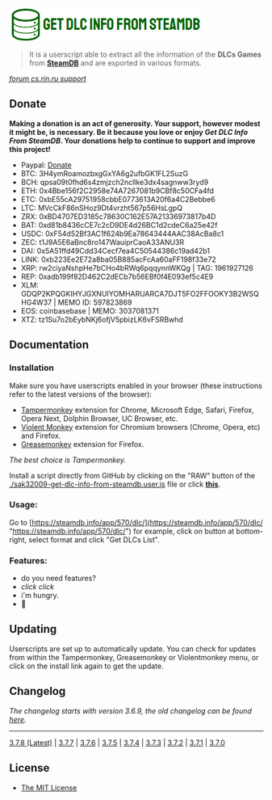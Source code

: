 [![./sak32009-get-dlc-info-from-steamdb-logo.png](./sak32009-get-dlc-info-from-steamdb-logo.png "./sak32009-get-dlc-info-from-steamdb-logo.png")](./sak32009-get-dlc-info-from-steamdb-logo.png "./sak32009-get-dlc-info-from-steamdb-logo.png")

> It is a userscript able to extract all the information of the **DLCs Games** from **[SteamDB](https://steamdb.info "SteamDB")** and are exported in various formats.

*[forum cs.rin.ru support](https://cs.rin.ru/forum/viewtopic.php?f=29&t=71837 "forum cs.rin.ru support")*

## Donate

**Making a donation is an act of generosity. Your support, however modest it might be, is necessary. Be it because you love or enjoy *Get DLC Info From SteamDB*. Your donations help to continue to support and improve this project!**

- Paypal: [Donate](https://www.paypal.com/cgi-bin/webscr?cmd=_s-xclick&hosted_button_id=U7TLCVMHN9HA2&source=url "Donate")
- BTC: 3H4ymRoamozbxgGxYA6g2ufbGK1FL2SuzG
- BCH: qpsa09t0fhd6s4zmjzch2ncllke3dx4sagnww3ryd9
- ETH: 0x4Bbe156f2C2958e74A7267081b9CBf8c50CFa4fd
- ETC: 0xbE55cA29751958cbbE0773613A20f6a4C2Bebbe6
- LTC: MVcCkF86nSHoz9Dt4vrzht567p56HsLgpQ
- ZRX: 0xBD4707ED3185c78630C162E57A21336973817b4D
- BAT: 0xd81b8436cCE7c2cD9DE4d26BC1d2cdeC6a25e42f
- USDC: 0xF54d52Bf3AC1f624b9Ea78643444AAC38AcBa8c1
- ZEC: t1J9A5E6aBnc8ro147WauiprCaoA33ANU3R
- DAI: 0x5A51ffd49Cdd34Cecf7ea4C50544386c19ad42b1
- LINK: 0xb223Ee2E72a8ba05B885acFcAa60aFF198f33e72
- XRP: rw2ciyaNshpHe7bCHo4bRWq6pqqynnWKQg | TAG: 1961927126
- REP: 0xadb199f82D462C2dECb7b56EBf0f4E093ef5c4E9
- XLM: GDQP2KPQGKIHYJGXNUIYOMHARUARCA7DJT5FO2FFOOKY3B2WSQHG4W37 | MEMO ID: 597823869
- EOS: coinbasebase | MEMO: 3037081371
- XTZ: tz1Su7o2bEybNKj6ofjV5pbizLK6vFSRBwhd

## Documentation

### Installation

Make sure you have userscripts enabled in your browser (these instructions refer to the latest versions of the browser):

- [Tampermonkey](https://tampermonkey.net/?ext=dhdg "Tampermonkey") extension for Chrome, Microsoft Edge, Safari, Firefox, Opera Next, Dolphin Browser, UC Browser, etc.
- [Violent Monkey](https://violentmonkey.github.io/ "Violent Monkey") extension for Chromium browsers (Chrome, Opera, etc) and Firefox.
- [Greasemonkey](https://www.greasespot.net/ "Greasemonkey") extension for Firefox.

*The best choice is Tampermonkey.*

Install a script directly from GitHub by clicking on the "RAW" button of the [./sak32009-get-dlc-info-from-steamdb.user.js](./sak32009-get-dlc-info-from-steamdb.user.js "./sak32009-get-dlc-info-from-steamdb.user.js") file or click **[this](https://github.com/Sak32009/GetDLCInfoFromSteamDB/raw/master/sak32009-get-dlc-info-from-steamdb.user.js "this")**.

### Usage:

Go to [https://steamdb.info/app/570/dlc/](https://steamdb.info/app/570/dlc/ "https://steamdb.info/app/570/dlc/") for example, click on button at bottom-right, select format and click "Get DLCs List".

### Features:

- do you need features?
- *click* *click*
- i'm hungry.
- 🖤

## Updating

Userscripts are set up to automatically update. You can check for updates from within the Tampermonkey, Greasemonkey or Violentmonkey menu, or click on the install link again to get the update.

## Changelog

*The changelog starts with version 3.6.9, the old changelog can be found [here](https://cs.rin.ru/forum/viewtopic.php?f=29&t=71837 "here").*

------------

[3.7.8 (Latest)](https://cs.rin.ru/forum/viewtopic.php?p=1954604#p1954604 "3.7.8 (Latest)") | [3.7.7](https://cs.rin.ru/forum/viewtopic.php?p=1940810#p1940810 "3.7.7") | [3.7.6](https://cs.rin.ru/forum/viewtopic.php?p=1939869#p1939869 "3.7.6") | [3.7.5](https://cs.rin.ru/forum/viewtopic.php?p=1928698#p1928698 "3.7.5") | [3.7.4](https://cs.rin.ru/forum/viewtopic.php?p=1891327#p1891327 "3.7.4") | [3.7.3](https://cs.rin.ru/forum/viewtopic.php?p=1887084#p1887084 "3.7.3") | [3.7.2](https://cs.rin.ru/forum/viewtopic.php?p=1871151#p1871151 "3.7.2") | [3.7.1](https://cs.rin.ru/forum/viewtopic.php?p=1870320#p1870320 "3.7.1") | [3.7.0](https://cs.rin.ru/forum/viewtopic.php?p=1867484#p1867484 "3.7.0")

## License

- [The MIT License](./LICENSE "The MIT License")
